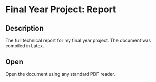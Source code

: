 # Final Year Project: Report

## Description
The full technical report for my final year project. The document was compiled in Latex.

## Open
Open the document using any standard PDF reader.
